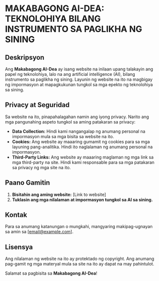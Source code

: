 # MAKABAGONG AI-DEA: TEKNOLOHIYA BILANG INSTRUMENTO SA PAGLIKHA NG SINING

## Deskripsyon

Ang **Makabagong AI-Dea** ay isang website na inilaan upang talakayin ang papel ng teknolohiya, lalo na ang artificial intelligence (AI), bilang instrumento sa paglikha ng sining. Layunin ng website na ito na magbigay ng impormasyon at mapagkukunan tungkol sa mga epekto ng teknolohiya sa sining.

## Privacy at Seguridad

Sa website na ito, pinapahalagahan namin ang iyong privacy. Narito ang mga pangunahing aspeto tungkol sa aming patakaran sa privacy:

- **Data Collection:** Hindi kami nangangalap ng anumang personal na impormasyon mula sa mga bisita sa website na ito.
- **Cookies:** Ang website ay maaaring gumamit ng cookies para sa mga layuning pang-analitika. Hindi ito naglalaman ng anumang personal na impormasyon.
- **Third-Party Links:** Ang website ay maaaring maglaman ng mga link sa mga third-party na site. Hindi kami responsable para sa mga patakaran sa privacy ng mga site na ito.

## Paano Gamitin

1. **Bisitahin ang aming website:** [Link to website]
2. **Tuklasin ang mga nilalaman at impormasyon tungkol sa AI sa sining.**

## Kontak

Para sa anumang katanungan o mungkahi, mangyaring makipag-ugnayan sa amin sa [email@example.com].

## Lisensya

Ang nilalaman ng website na ito ay protektado ng copyright. Ang anumang pag-gamit ng mga materyal mula sa site na ito ay dapat na may pahintulot.

Salamat sa pagbisita sa **Makabagong AI-Dea**!
